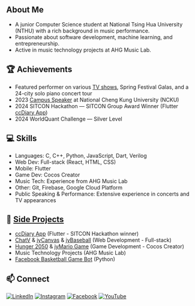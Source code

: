 ## About Me
- A junior Computer Science student at National Tsing Hua University (NTHU) with a rich background in music performance.
- Passionate about software development, machine learning, and entrepreneurship.
- Active in music technology projects at AHG Music Lab.


## 🏆 Achievements
- Featured performer on various [TV shows](https://www.youtube.com/playlist?list=PL3ZuB3PPtzx5pUTIN3RdnaHvlZkh_g5VE), Spring Festival Galas, and a 24-city solo piano concert tour
- 2023 [Campus Speaker](https://github.com/vaclisinc/2023_NCKU_Campus_Speech_SongZeYu) at National Cheng Kung University (NCKU)
- 2024 SITCON Hackathon — SITCON Group Award Winner (Flutter [ccDiary App](https://github.com/SimonLiu423/cc_diary))
- 2024 WorldQuant Challenge — Silver Level

## 💻 Skills
- Languages: C, C++, Python, JavaScript, Dart, Verilog
- Web Dev: Full-stack (React, HTML, CSS)
- Mobile: Flutter
- Game Dev: Cocos Creator
- Music Tech: Experience from AHG Music Lab
- Other: Git, Firebase, Google Cloud Platform
- Public Speaking & Performance: Extensive experience in concerts and TV appearances

## 🚀 [Side Projects](https://www.youtube.com/playlist?list=PL0RJ6nWgJqURxHgh0X4TJNPzUIP_jFO3y)

- [ccDiary App](https://github.com/SimonLiu423/cc_diary) (Flutter - SITCON Hackathon winner)
- [ChatV](https://chatv-vaclis.web.app/index.html) & [jyCanvas](https://vacanvas.web.app/) & [jyBaseball](https://vaclisinc.github.io/baseball/) (Web Development - Full-stack)
- [Hunger 2050](https://github.com/vaclisinc/Hunger2050) & [jyMario Game](https://github.com/vaclisinc/jyMario) (Game Development - Cocos Creator)
- Music Technology Projects (AHG Music Lab)
- [Facebook Basketball Game Bot](https://github.com/vaclisinc/jyBasketballKiller) (Python)

## 📫 Connect
[![LinkedIn](https://img.shields.io/badge/-LinkedIn-0077B5?style=flat-square&logo=LinkedIn&logoColor=white)](https://www.linkedin.com/in/vaclis/)
[![Instagram](https://img.shields.io/badge/-Instagram-E4405F?style=flat-square&logo=Instagram&logoColor=white)](https://www.instagram.com/jy.1204_/)
[![Facebook](https://img.shields.io/badge/-Facebook-1877F2?style=flat-square&logo=Facebook&logoColor=white)](https://www.facebook.com/profile.php?id=100048293139181)
[![YouTube](https://img.shields.io/badge/-YouTube-FF0000?style=flat-square&logo=YouTube&logoColor=white)](https://www.youtube.com/@vaclis)
